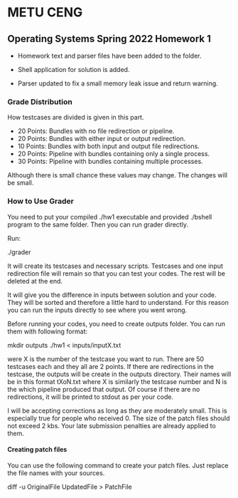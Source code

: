 # METU CENG 
## Operating Systems Spring 2022 Homework 1

- Homework text and parser files have been added to the folder.

- Shell application for solution is added.

- Parser updated to fix a small memory leak issue and return warning.

### Grade Distribution

How testcases are divided is given in this part.

- 20 Points: Bundles with no file redirection or pipeline. 
- 20 Points: Bundles with either input or output redirection.
- 10 Points: Bundles with both input and output file redirections.
- 20 Points: Pipeline with bundles containing only a single process.
- 30 Points: Pipeline with bundles containing multiple processes.

Although there is small chance these values may change. The changes will be small.

### How to Use Grader

You need to put your compiled ./hw1 executable and provided ./bshell program to the same folder. Then you can run grader directly.

Run: 

./grader

It will create its testcases and necessary scripts. Testcases and one input redirection file will remain so that you can test your codes. The rest will be deleted at the end.

It will give you the difference in inputs between solution and your code. They will be sorted and therefore a little hard to understand. For this reason you can run the inputs directly to see where you went wrong.

Before running your codes, you need to create outputs folder. You can run them with following format:

mkdir outputs
./hw1 < inputs/inputX.txt

were X is the number of the testcase you want to run. There are 50 testcases each and they all are 2 points. If there are redirections in the testcase, the outputs will be create in the outputs directory. Their names will be in this format tXoN.txt where X is similarly the testcase number and N is the which pipeline produced that output. Of course if there are no redirections, it will be printed to stdout as per your code.

I will be accepting corrections as long as they are moderately small. This is especially true for people who received 0. The size of the patch files should not exceed 2 kbs.
Your late submission penalties are already applied to them.

#### Creating patch files
You can use the following command to create your patch files. Just replace the file names with your sources.

diff -u OriginalFile UpdatedFile > PatchFile


